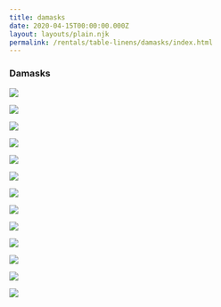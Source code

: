```yaml
---
title: damasks
date: 2020-04-15T00:00:00.000Z
layout: layouts/plain.njk
permalink: /rentals/table-linens/damasks/index.html
---
```


### Damasks

<section class="grid-container" markdown="1">

<a title="Black & White Flock" class="photo-overlay" href="/static/img/table-linens/04-Damasks/black-and-white-flock.png">![](/static/img/table-linens/04-Damasks/black-and-white-flock.png)</a>

<a title="Black Ivory Braid" class="photo-overlay" href="/static/img/table-linens/04-Damasks/black-ivory-braid.jpg">![](/static/img/table-linens/04-Damasks/black-ivory-braid.jpg)</a>

<a title="Black Orleans" class="photo-overlay" href="/static/img/table-linens/04-Damasks/black-orleans-damask.jpg">![](/static/img/table-linens//04-Damasks/black-orleans-damask.jpg)</a>

<a title="Damask" class="photo-overlay" href="/static/img/table-linens/04-Damasks/damask.jpg">![](/static/img/table-linens/04-Damasks/damask.jpg)</a>

<a title="Federal Reserve Blue" class="photo-overlay" href="/static/img/table-linens/04-Damasks/federal-reserve-blue.jpg">![](/static/img/table-linens/04-Damasks/federal-reserve-blue.jpg)</a>

<a title="Fleur De Lis" class="photo-overlay" href="/static/img/table-linens/04-Damasks/fleur-de-lis-damask.png">![](/static/img/table-linens/04-Damasks/fleur-de-lis-damask.png)</a>

<a title="Gold Traditional" class="photo-overlay" href="/static/img/table-linens/04-Damasks/gold-traditional.jpg">![](/static/img/table-linens/04-Damasks/gold-traditional.jpg)</a>

<a title="Ivory Chopin" class="photo-overlay" href="/static/img/table-linens/04-Damasks/ivory-chopin.jpg">![](/static/img/table-linens/04-Damasks/ivory-chopin.jpg)</a>

<a title="Ivory Madrid" class="photo-overlay" href="/static/img/table-linens/04-Damasks/ivory-madrid.jpg">![](/static/img/table-linens/04-Damasks/ivory-madrid.jpg)</a>

<a title="Ivory Marquis" class="photo-overlay" href="/static/img/table-linens/04-Damasks/ivory-marquis.png">![](/static/img/table-linens/04-Damasks/ivory-marquis.png)</a>

<a title="Latte" class="photo-overlay" href="/static/img/table-linens/04-Damasks/latte.jpg">![](/static/img/table-linens/04-Damasks/latte.jpg)</a>

<a title="Mocha Fleur De Lis" class="photo-overlay" href="/static/img/table-linens/04-Damasks/mocha-fleur-de-lis.jpg">![](/static/img/table-linens/04-Damasks/mocha-fleur-de-lis.jpg)</a>

<a title="Orleans Damask White" class="photo-overlay" href="/static/img/table-linens/04-Damasks/orleans-damask-white.jpg">![](/static/img/table-linens/04-Damasks/orleans-damask-white.jpg)</a>

</section>

